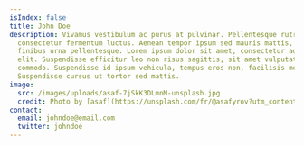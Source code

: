 ```yaml
---
isIndex: false
title: John Doe
description: Vivamus vestibulum ac purus at pulvinar. Pellentesque rutrum massa
  consectetur fermentum luctus. Aenean tempor ipsum sed mauris mattis, ac
  finibus urna pellentesque. Lorem ipsum dolor sit amet, consectetur adipiscing
  elit. Suspendisse efficitur leo non risus sagittis, sit amet vulputate libero
  commodo. Suspendisse id ipsum vehicula, tempus eros non, facilisis metus.
  Suspendisse cursus ut tortor sed mattis.
image:
  src: /images/uploads/asaf-7jSkK3DLmnM-unsplash.jpg
  credit: Photo by [asaf](https://unsplash.com/fr/@asafyrov?utm_content=creditCopyText&utm_medium=referral&utm_source=unsplash) on [Unsplash](https://unsplash.com/fr/photos/personne-debout-entre-les-clotures-dintimite-tout-en-tenant-une-planche-de-surf-jaune-pendant-la-journee-7jSkK3DLmnM?utm_content=creditCopyText&utm_medium=referral&utm_source=unsplash)
contact:
  email: johndoe@email.com
  twitter: johndoe
---
```

